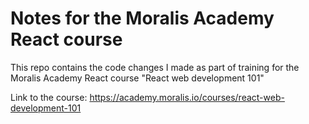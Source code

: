 # Notes for the Moralis Academy React course


This repo contains the code changes I made as part of training for the Moralis Academy React course "React web development 101"

Link to the course:
https://academy.moralis.io/courses/react-web-development-101


